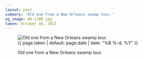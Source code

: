 ```yaml
---
layout: post
summary: 'Old one from a New Orleans swamp tour.'
og_image: 80-1280.jpg
taken: October 10, 2013
---
```


<figure class="post">
<img alt="Old one from a New Orleans swamp tour." sizes="(min-width: 700px) 50vw, calc(100vw - 2rem)" src="{{ site.assets_url }}/80-640.jpg" srcset="{{ site.assets_url }}/80-1280.jpg 1280w, {{ site.assets_url }}/80-960.jpg 960w, {{ site.assets_url }}/80-640.jpg 640w, {{ site.assets_url }}/80-320.jpg 320w"/>
<figcaption>
<time>{{ page.taken | default: page.date | date: "%B %-d, %Y" }}</time>
<p>Old one from a New Orleans swamp tour.</p>
</figcaption>
</figure>
